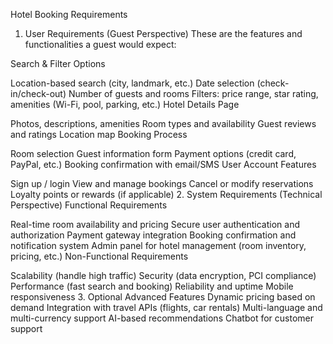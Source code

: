 Hotel Booking Requirements
1. User Requirements (Guest Perspective)
These are the features and functionalities a guest would expect:

Search & Filter Options

Location-based search (city, landmark, etc.)
Date selection (check-in/check-out)
Number of guests and rooms
Filters: price range, star rating, amenities (Wi-Fi, pool, parking, etc.)
Hotel Details Page

Photos, descriptions, amenities
Room types and availability
Guest reviews and ratings
Location map
Booking Process

Room selection
Guest information form
Payment options (credit card, PayPal, etc.)
Booking confirmation with email/SMS
User Account Features

Sign up / login
View and manage bookings
Cancel or modify reservations
Loyalty points or rewards (if applicable)
2. System Requirements (Technical Perspective)
Functional Requirements

Real-time room availability and pricing
Secure user authentication and authorization
Payment gateway integration
Booking confirmation and notification system
Admin panel for hotel management (room inventory, pricing, etc.)
Non-Functional Requirements

Scalability (handle high traffic)
Security (data encryption, PCI compliance)
Performance (fast search and booking)
Reliability and uptime
Mobile responsiveness
3. Optional Advanced Features
Dynamic pricing based on demand
Integration with travel APIs (flights, car rentals)
Multi-language and multi-currency support
AI-based recommendations
Chatbot for customer support